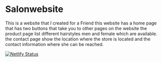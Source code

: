 # Salonwebsite
This is a website that I created for a Friend 
this website has a home page that has two buttons that take you to other pages on the website the product page list different hairstyles men and female which are available.
the contact page show the location where the store is located and the contact information where she can be reached.

[![Netlify Status](https://api.netlify.com/api/v1/badges/eb2b5ffe-9fcf-4bf7-8c3d-4e676d9b7c90/deploy-status)](https://app.netlify.com/sites/celebrityhairstyle/deploys)
